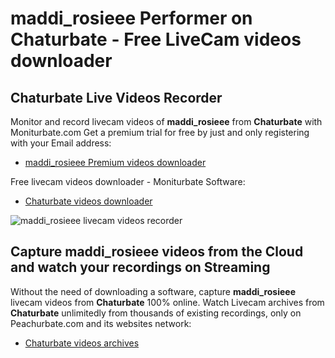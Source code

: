 # maddi_rosieee Performer on Chaturbate - Free LiveCam videos downloader

## Chaturbate Live Videos Recorder

Monitor and record livecam videos of **maddi_rosieee** from **Chaturbate** with Moniturbate.com
Get a premium trial for free by just and only registering with your Email address:
* [maddi_rosieee Premium videos downloader](https://moniturbate.com/request-demo-licence-key.html)

Free livecam videos downloader - Moniturbate Software:
* [Chaturbate videos downloader](https://moniturbate.com/moniturbate-download-software.html)

![maddi_rosieee livecam videos recorder](https://peachurnet.com/templates/moniturbate-software.png)


## Capture maddi_rosieee videos from the Cloud and watch your recordings on Streaming

Without the need of downloading a software, capture **maddi_rosieee** livecam videos from **Chaturbate** 100% online.
Watch Livecam archives from **Chaturbate** unlimitedly from thousands of existing recordings, only on Peachurbate.com and its websites network:
* [Chaturbate videos archives](https://peachurnet.com/)